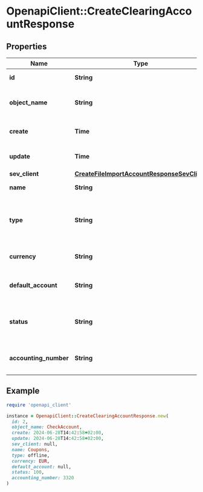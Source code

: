 # OpenapiClient::CreateClearingAccountResponse

## Properties

| Name | Type | Description | Notes |
| ---- | ---- | ----------- | ----- |
| **id** | **String** | The check account id | [optional] |
| **object_name** | **String** | The check account object name, always &#39;CheckAccount&#39; | [optional] |
| **create** | **Time** | Date of check account creation | [optional] |
| **update** | **Time** | Date of last check account update | [optional] |
| **sev_client** | [**CreateFileImportAccountResponseSevClient**](CreateFileImportAccountResponseSevClient.md) |  | [optional] |
| **name** | **String** | Name of the check account | [optional] |
| **type** | **String** | The type of the check account. Clearing accounts are regarded as offline. | [optional] |
| **currency** | **String** | The currency of the check account. | [optional] |
| **default_account** | **String** | Defines if this check account is the default account. | [optional][default to &#39;0&#39;] |
| **status** | **String** | Status of the check account. 0 &lt;-&gt; Archived - 100 &lt;-&gt; Active | [optional][default to &#39;100&#39;] |
| **accounting_number** | **String** | The booking account used for this clearing account. | [optional] |

## Example

```ruby
require 'openapi_client'

instance = OpenapiClient::CreateClearingAccountResponse.new(
  id: 2,
  object_name: CheckAccount,
  create: 2024-06-28T14:42:58+02:00,
  update: 2024-06-28T14:42:58+02:00,
  sev_client: null,
  name: Coupons,
  type: offline,
  currency: EUR,
  default_account: null,
  status: 100,
  accounting_number: 3320
)
```

